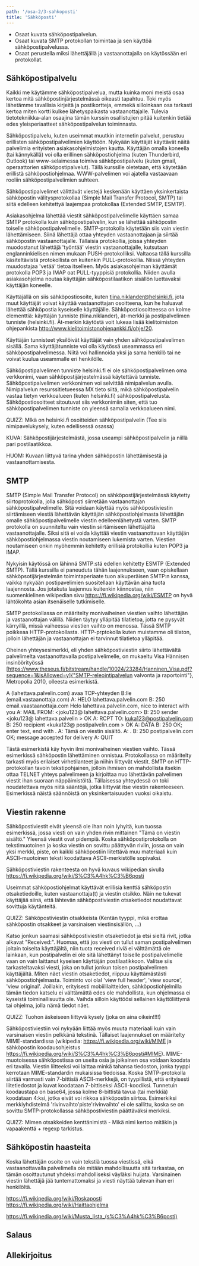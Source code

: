 ```yaml
---
path: '/osa-2/3-sahkoposti'
title: 'Sähköposti'
---
```


<text-box variant='learningObjectives' name='Oppimistavoitteet'>

- Osaat kuvata sähköpostipalvelun.
- Osaat kuvata SMTP protokollan toimintaa ja sen käyttöä sähköpostipalvelussa.
- Osaat perustella miksi lähettäjällä ja vastaanottajalla on käytössään eri protokollat.

</text-box>

<quiz id="38dcffe8-2431-4357-ba9c-1d1405abff5d"></quiz>

## Sähköpostipalvelu

Kaikki me käytämme sähköpostipalvelua, mutta kuinka moni meistä osaa kertoa mitä sähköpostinjärjestelmässä oikeasti tapahtuu. Toki myös lähetämme tavallisia kirjeitä ja postikortteja, emmekä silloinkaan osa tarkasti kertoa miten kortti kulkee lähetyspaikasta vastaanottajalle. Tulevia tietotekniikka-alan osaajina tämän kurssin osallistujien pitää kuitenkin tietää edes yleisperiaatteet sähköpostipalvelun toiminnasta.

Sähköpostipalvelu, kuten useimmat muutkin internetin palvelut, perustuu erillisten sähköpostipalvelimien käyttöön. Nykyään käyttäjät käyttävät näitä palvelimia erityisten asiakasohjelmistojen kautta. Käyttäjän omalla koneella (tai kännykällä) voi olla erillinen sähköpostiohjelma (kuten Thunderbird, Outlook) tai www-selaimessa toimiva sähköpostipalvelu (kuten gmail, operaattorien sähköpostipalvelut). Tällä kurssille oletetaan, että käytetään erillistä sähköpostiohjelmaa. WWW-palvelimen voi ajatella vastaavaan rooliin sähköpostipalvelimien suhteen.

Sähköpostipalvelimet välittävät viestejä keskenään käyttäen yksinkertaista sähköpostin välitysprotokollaa (Simple Mail Transfer Protocol, SMTP) tai siitä edelleen kehitettyä laajempaa protokollaa (Extended SMTP, ESMTP).

Asiakasohjelma lähettää viestit sähköpostipalvelimelle käyttäen samaa SMTP protokolla kuin sähköpostipalvelin, kun se lähettää sähköpostin toiselle sähköpostipalvelimelle. SMTP-protokolla käytetään siis vain viestin lähettämiseen. Siinä lähettäjä ottaa yhteyden vastaanottajaan ja siirtää sähköpostin vastaanottajalle. Tällaisia protokollia, joissa yhteyden muodostanut lähettäjä 'työntää' viestin vastaanottajalle, kutsutaan englanninkielisen nimen mukaan PUSH-protokolliksi. Valtaosa tällä kurssilla käsiteltävistä protokollista on kuitenkin PULL-protokollia. Niissä yhteyden muudostajaa 'vetää' tietoa itselleen. Myös asiakasohjelman käyttämät protokolla POP3 ja IMAP oat PULL-tyyppisiä protokollia. Niiden avulla asiakasohjelma noutaa käyttäjän sähköpostilaatikon sisällön luettavaksi käyttäjän koneelle.

Käyttäjällä on siis sähköpostiosoite, kuten tiina.niklander@helsinki.fi, jota muut käyttäjät voivat käyttää vastaanottajan osoitteena, kun he haluavat lähettää sähköpostia kyseiselle käyttäjälle. Sähköpostiosoitteessa on kolme elementtiä: käyttäjän tunniste (tiina.niklander), ät-merkki ja postipalvelimen tunniste (helsinki.fi). Ät-merkin käytöstä voit lukeaa lisää kielitoimiston ohjepankista
http://www.kielitoimistonohjepankki.fi/ohje/20.

Käyttäjän tunnisteet yksilöivät käyttäjät vain yhden sähköpostipalvelimen sisällä. Sama käyttäjätunniste voi olla käytössä useammassa eri sähköpostipalvelimessa. Niitä voi hallinnoida yksi ja sama henkilö tai ne voivat kuulua useammalle eri henkilölle.

Sähköpostipalvelimen tunniste helsinki.fi ei ole sähköpostipalvelimen oma verkkonimi, vaan sähköpostijärjestelmässä käytettävä tunniste. Sähköpostipalvelimen verkkonimen voi selvittää nimipalvelun avulla. Nimipalvelun resurssitietueessa MX tieto siitä, mikä sähköpostipalvelin vastaa tietyn verkkoalueen (kuten helsinki.fi) sähköpostipalvelusta. Sähköpostiosoitteet sitoutuvat siis verkkonimiin siten, että tuo sähköpostipalvelimen tunniste on yleensä samalla verkkoalueen nimi.

QUIZZ:  MIkä on helsinki.fi osoitteiden sähköpostipalvelin  (Tee siis nimipavelukysely, kuten edellisessä osassa)

KUVA: Sähköpostijärjestelmästä, jossa useampi sähköpostipalvelin ja niillä pari postilaatikkoa.

HUOM:  Kuvaan liittyvä tarina yhden sähköpostin lähettämisestä ja vastaanottamisesta.



## SMTP

SMTP (Simple Mail Transfer Protocol) on sähköpostijärjestelmässä käytetty siirtoprotokolla, jolla sähköposti siirretään vastaanottajan sähköpostipalvelimelle. Sitä voidaan käyttää myös sähköpostiviestin siirtämiseen viestiä lähettävän käyttäjän sähköpostiohjelmasta lähettäjän omalle sähköpostipalvelimelle viestin edelleenlähetystä varten. SMTP protokolla on suunniteltu vain viestin siirtämiseen lähettäjältä vastaanottajalle.  Siksi sitä ei voida käyttää viestin vastaanottavan käyttäjän sähköpostiohjelmassa viestin noutamiseen lukemista varten. Viestien noutamiseen onkin myöhemmin kehitetty erillisiä protokollia kuten POP3 ja IMAP.

Nykyisin käytössä on lähinnä SMTP:stä edellen kehitetty ESMTP (Extended SMTP).  Tällä kurssilla ei paneuduta tähän laajennukseen, vaan opiskellaan sähköpsotijärjestelmän toimintaperiaate tuon alkuperäisen SMTP:n kanssa, vaikka nykyään postipavelimien suositellaan käyttävän aina tuota laajennosta. Jos jotakuta laajennus kuitenkin kiinnostaa, niin suomenkielinen wikipedian sivu https://fi.wikipedia.org/wiki/ESMTP on hyvä lähtökohta asian itsenäiselle tutkimiselle.

SMTP protokollassa on määritelty monivaiheinen viestien vaihto lähettäjän ja vastaanottajan välillä. Niiden täytyy ylläpitää tilatietoa, jotta ne pysyvät kärryillä, missä vaiheessa viestien vaihto on menossa. Tässä SMTP poikkeaa HTTP-protokollasta. HTTP-prptokolla kuten muistamme oli tilaton, jolloin lähettäjän ja vastaanottajan ei tarvinnut tilatietoa ylläpitää.

Oheinen yhteysesimerkki, eli yhden sähköpostiviestin siirto lähettävältä palvelimelta vastaanottavalla postipalvelimelle, on mukaeltu Visa Hännisen insinöörityössä  [https://www.theseus.fi/bitstream/handle/10024/23284/Hanninen_Visa.pdf?sequence=1&isAllowed=y]{"SMTP-releointipalvelun valvonta ja raportointi"}, Metropolia 2010, olleesta esimerkistä.

A (lahettava.palvelin.com) avaa TCP-yhteyden B:lle (email.vastaanottaja.com)
A:   HELO lahettava.palvelin.com
B:   250 email.vaastaanottaja.com Helo lahettava.palvelin.com, nice to interact with you
A:   MAIL FROM: <joku123@ lahettava.palvelin.com>
B:   250 sender <joku123@ lahettava.palvelin > OK
A:   RCPT TO: <kuka123@postipalvelin.com>
B:   250 recipient <kuka123@ postipalvelin.com > OK
A:   DATA
B:   250 OK; enter text, end with .
A:   Tämä on viestin sisältö. 
A:   .
B:   250 postipalvelin.com OK; message accepted for delivery
A:   QUIT

Tästä esimerkistä käy hyvin ilmi monivaiheinen viestien vaihto. Tässä esimerkissä sähköpostin lähettäminen onnistuu. Protokollassa on määritelty tarkasti myös erilaiset virhetilanteet ja niihin liittyvät viestit. SMTP on HTTP-protokollan tavoin tekstipohjainen, jolloin ihmisen on mahdollista itsekin ottaa TELNET yhteys palvelimeen ja kirjoittaa nuo lähettävän palvelimen viestit ihan suoraan näppäimistöltä. Tällaisessa yhteydessä on toki noudatettava myös niitä sääntöjä, jotka liittyvät itse viestin rakenteeseen. Esimerkissä näistä säännöistä on yksinkertaisuuden vuoksi oikaistu.



## Viestin rakenne

Sähköpostiviestit eivät yleensä ole ihan noin lyhyitä, kun tuossa esimerkissä, jossa viesti on vain yhden rivin mittainen "Tämä on viestin sisältö." Yleensä viestit ovat pidempiä. Koska sähköpostiprotokolla on tekstimuotoinen ja koska viestin on sovittu päättyvän riviin, jossa on vain yksi merkki, piste, on kaikki sähköpostiin liitettävä muu materiaali kuin ASCII-muotoinen teksti koodattava ASCII-merkistölle sopivaksi. 

Sähköpostiviestin rakenteesta on hyvä kuvaus wikipedian sivulla https://fi.wikipedia.org/wiki/S%C3%A4hk%C3%B6posti

Useimmat sähköpostiohjelmat käyttävät erillisia kenttiä sähköpostin otsaketiedoille, kuten vastaanottaja(t) ja viestin otsikko. Näin ne tukevat käyttäjää siinä, että lähtevän sähköpostiviestin otsaketiedot noudattavat sovittuja käytänteitä.

QUIZZ: Sähköpostiviestin otsakkeista (Kentän tyyppi,  mikä erottaa sähköpostin otsakkeet ja varsinaisen viestinsisällön, ...)

Katso jonkun saamasi sähköpostiviestin otsaketiedot ja etsi sieltä rivit, jotka alkavat "Received:". Huomaa, että jos viesti on tullut saman postipalvelimen joltain toiselta käyttäjältä, niin tuota received riviä ei välttämättä ole lainkaan, kun postipalvelin ei ole sitä lähettänyt toiselle postipalvelimelle vaan on vain laittanut kyseisen käyttäjän postilaatikkoon. Valitse siis tarkasteltavaksi viesti, joka on tullut jonkun toisen postipalvelimen käyttäjältä. Miten näet viestin otsaketiedot, riippuu käyttämästästi sähköpostiohjelmasta. Toiminto voi olal 'view full header', 'view source', 'view original'. Joillakin, erityisesti mobiililaitteiden, sähköpostiohjelmilla tämän tiedon katselu ei välttämättä edes ole mahdollista, kun ohjelmassa ei kyseistä toiminallisuutta ole. Vaihda silloin käyttöösi sellainen käyttöliittymä tai ohjelma, jolla nämä tiedot näet.

QUIZZ: Tuohon äskeiseen liittyvä kysely (joka on aina oikein!!!!)


Sähköpostiviestiin voi nykyään liittää myös muuta materiaali kuin vain varsinaisen viestin pelkkänä tekstinä. Tällaiset laajennukset on määritelty MIME-standardissa (wikipedia: https://fi.wikipedia.org/wiki/MIME ja sähköpostin koodausohjeistus https://fi.wikipedia.org/wiki/S%C3%A4hk%C3%B6posti#MIME). MIME-muotoisessa sähköpostissa on useita osia ja joikainen osa voidaan koodata eri tavalla. Viestin liitteeksi voi laittaa minkä tahansa tiedoston, jonka tyyppi kerrotaan MIME-standardin mukaisissa tiedoissa.  Koska SMTP-protokolla siirtää varmasti vain 7-bittisiä ASCII-merkkejä, on tyypillistä, että erityisesti liitetiedostot ja kuvat koodataan 7-bittiseksi ASCII-koodiksi. Tunnetuin koodaustapa on base64, jossa kolme 8-bittistä tavua (tai merkkiä) koodataan 4:ksi, jotka eivät voi rikkoa sähköpostin siirtoa. Esimerkiksi merkkiyhdistelmä 'rivinvaihto'piste'rivinvaihto' ei ole sallittu, koska se on sovittu SMTP-protokollassa sähköpostiviestin päättäväksi merkiksi. 

QUIZZ: Mimen otsakkeiden kenttänimistä  - Mikä nimi kertoo mitäkin ja vapaakenttä + regexp tarkistus.


## Sähköpostin haasteita

Koska lähettäjän osoite on vain tekstiä tuossa viestissä, eikä vastaanottavalla palvelimella ole mitään mahdollisuutta sitä tarkastaa, on tämän osoittautunut yhdeksi mahdolliseksi väyläksi huijata. Varsinainen viestin lähettäjä jää tuntemattomaksi ja viesti näyttää tulevan ihan eri henkilöltä. 

https://fi.wikipedia.org/wiki/Roskaposti
https://fi.wikipedia.org/wiki/Haittaohjelma

https://fi.wikipedia.org/wiki/Musta_lista_(s%C3%A4hk%C3%B6posti)

##  Salaus


## Allekirjoitus
